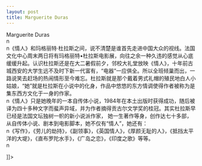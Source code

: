 ```yaml
---
layout: post
title: Marguerite Duras
---
```


<p>Marguerite Duras</b><br />n<br />n《情人》和玛格丽特·杜拉斯之间，说不清楚是谁首先走进中国大众的视线。法国文化中心周末两日将有玛格丽特•杜拉斯电影展，向往之余一种久违的感觉从心底缓缓升起。认识杜拉斯还是在大二暑假前夕，邻校大礼堂放映《情人》，十年前古城西安的大学生远不及时下新一代富有，“电器”一应俱全。所以全班倾巢而出，一路说笑去赶场的热闹情形至今难忘。杜拉斯就是那个戴着男式礼帽的殖民地白人小姑娘，“她”就是杜拉斯在小说中的化身，作品中悠悠的东方情调使得作者被称为是集东西方文化于一身的作家。<br />n《情人》只是她晚年的一本自传体小说，1984年在本土出版时获得成功，随后被译为四十多种文字而蜚声异域，并为作者摘得贡古尔文学奖的桂冠。其实杜拉斯早已经是法国文坛独树一帜的新小说派作家， 她一生著作等身，创作达七十多部，从自传体小说、剧本到电影脚本，她不仅有“情人”，她还有：<br />n《写作》，《劳儿的劫持》，《副领事》，《英国情人》，《厚颜无耻的人》，《抵挡太平洋的大堤》，《直布罗陀水手》，《广岛之恋》，《印度之歌》等等。<br />n<br />
<p align='center'></p>
<p> ]]&gt;
</p>
